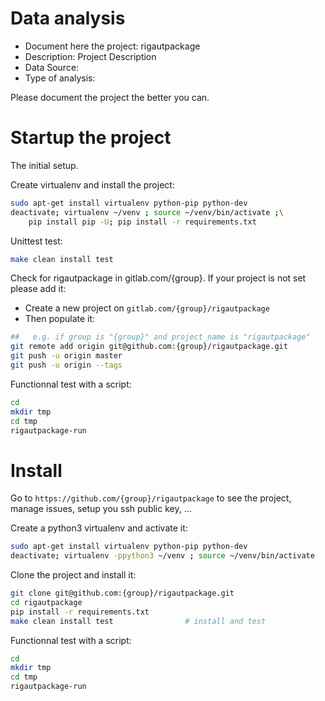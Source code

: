 # Data analysis
- Document here the project: rigautpackage
- Description: Project Description
- Data Source:
- Type of analysis:

Please document the project the better you can.

# Startup the project

The initial setup.

Create virtualenv and install the project:
```bash
sudo apt-get install virtualenv python-pip python-dev
deactivate; virtualenv ~/venv ; source ~/venv/bin/activate ;\
    pip install pip -U; pip install -r requirements.txt
```

Unittest test:
```bash
make clean install test
```

Check for rigautpackage in gitlab.com/{group}.
If your project is not set please add it:

- Create a new project on `gitlab.com/{group}/rigautpackage`
- Then populate it:

```bash
##   e.g. if group is "{group}" and project_name is "rigautpackage"
git remote add origin git@github.com:{group}/rigautpackage.git
git push -u origin master
git push -u origin --tags
```

Functionnal test with a script:

```bash
cd
mkdir tmp
cd tmp
rigautpackage-run
```

# Install

Go to `https://github.com/{group}/rigautpackage` to see the project, manage issues,
setup you ssh public key, ...

Create a python3 virtualenv and activate it:

```bash
sudo apt-get install virtualenv python-pip python-dev
deactivate; virtualenv -ppython3 ~/venv ; source ~/venv/bin/activate
```

Clone the project and install it:

```bash
git clone git@github.com:{group}/rigautpackage.git
cd rigautpackage
pip install -r requirements.txt
make clean install test                # install and test
```
Functionnal test with a script:

```bash
cd
mkdir tmp
cd tmp
rigautpackage-run
```

